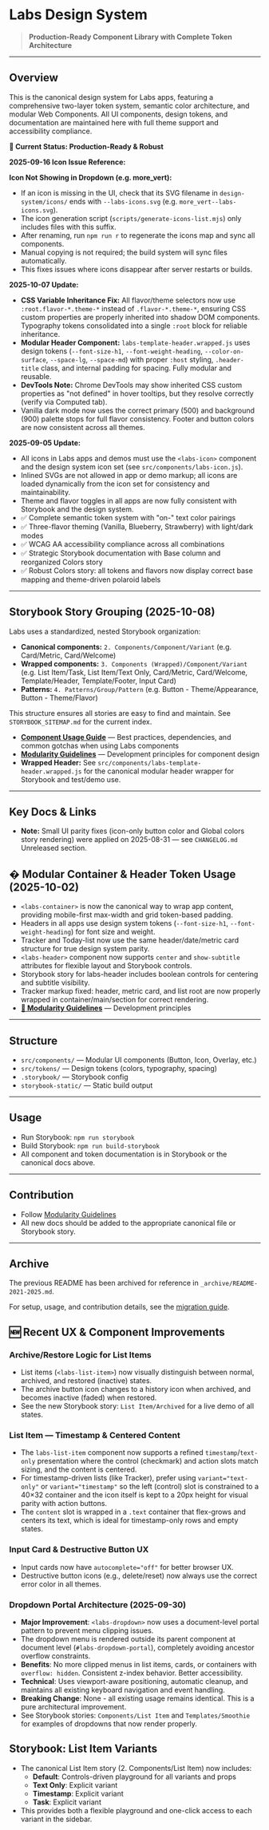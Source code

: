 # Labs Design System

> **Production-Ready Component Library with Complete Token Architecture**

---

## Overview

This is the canonical design system for Labs apps, featuring a comprehensive two-layer token system, semantic color architecture, and modular Web Components. All UI components, design tokens, and documentation are maintained here with full theme support and accessibility compliance.


**🎯 Current Status: Production-Ready & Robust**

**2025-09-16 Icon Issue Reference:**

**Icon Not Showing in Dropdown (e.g. more_vert):**
- If an icon is missing in the UI, check that its SVG filename in `design-system/icons/` ends with `--labs-icons.svg` (e.g. `more_vert--labs-icons.svg`).
- The icon generation script (`scripts/generate-icons-list.mjs`) only includes files with this suffix.
- After renaming, run `npm run r` to regenerate the icons map and sync all components.
- Manual copying is not required; the build system will sync files automatically.
- This fixes issues where icons disappear after server restarts or builds.

**2025-10-07 Update:**
- **CSS Variable Inheritance Fix:** All flavor/theme selectors now use `:root.flavor-*.theme-*` instead of `.flavor-*.theme-*`, ensuring CSS custom properties are properly inherited into shadow DOM components. Typography tokens consolidated into a single `:root` block for reliable inheritance.
- **Modular Header Component:** `labs-template-header.wrapped.js` uses design tokens (`--font-size-h1`, `--font-weight-heading`, `--color-on-surface`, `--space-lg`, `--space-md`) with proper `:host` styling, `.header-title` class, and internal padding for spacing. Fully modular and reusable.
- **DevTools Note:** Chrome DevTools may show inherited CSS custom properties as "not defined" in hover tooltips, but they resolve correctly (verify via Computed tab).
- Vanilla dark mode now uses the correct primary (500) and background (900) palette stops for full flavor consistency. Footer and button colors are now consistent across all themes.

**2025-09-05 Update:**
- All icons in Labs apps and demos must use the `<labs-icon>` component and the design system icon set (see `src/components/labs-icon.js`).
- Inlined SVGs are not allowed in app or demo markup; all icons are loaded dynamically from the icon set for consistency and maintainability.
- Theme and flavor toggles in all apps are now fully consistent with Storybook and the design system.
- ✅ Complete semantic token system with "on-" text color pairings
- ✅ Three-flavor theming (Vanilla, Blueberry, Strawberry) with light/dark modes
- ✅ WCAG AA accessibility compliance across all combinations
- ✅ Strategic Storybook documentation with Base column and reorganized Colors story
- ✅ Robust Colors story: all tokens and flavors now display correct base mapping and theme-driven polaroid labels

---


## Storybook Story Grouping (2025-10-08)

Labs uses a standardized, nested Storybook organization:

- **Canonical components:** `2. Components/Component/Variant` (e.g. Card/Metric, Card/Welcome)
- **Wrapped components:** `3. Components (Wrapped)/Component/Variant` (e.g. List Item/Task, List Item/Text Only, Card/Metric, Card/Welcome, Template/Header, Template/Footer, Input Card)
- **Patterns:** `4. Patterns/Group/Pattern` (e.g. Button - Theme/Appearance, Button - Theme/Flavor)

This structure ensures all stories are easy to find and maintain. See `STORYBOOK_SITEMAP.md` for the current index.

- **[Component Usage Guide](./COMPONENT-USAGE.md)** — Best practices, dependencies, and common gotchas when using Labs components
- **[Modularity Guidelines](../.github/instructions/Modularity.instructions.md)** — Development principles for component design
- **Wrapped Header:** See `src/components/labs-template-header.wrapped.js` for the canonical modular header wrapper for Storybook and test/demo use.

---

## Key Docs & Links

 - **Note:** Small UI parity fixes (icon-only button color and Global colors story rendering) were applied on 2025-08-31 — see `CHANGELOG.md` Unreleased section.
## � Modular Container & Header Token Usage (2025-10-02)
- `<labs-container>` is now the canonical way to wrap app content, providing mobile-first max-width and grid token-based padding.
- Headers in all apps use design system tokens (`--font-size-h1`, `--font-weight-heading`) for font size and weight.
- Tracker and Today-list now use the same header/date/metric card structure for true design system parity.
- `<labs-header>` component now supports `center` and `show-subtitle` attributes for flexible layout and Storybook controls.
- Storybook story for labs-header includes boolean controls for centering and subtitle visibility.
- Tracker markup fixed: header, metric card, and list root are now properly wrapped in container/main/section for correct rendering.
- **[📐 Modularity Guidelines](../.github/instructions/Modularity.instructions.md)** — Development principles

---

## Structure

- `src/components/` — Modular UI components (Button, Icon, Overlay, etc.)
- `src/tokens/` — Design tokens (colors, typography, spacing)
- `.storybook/` — Storybook config
- `storybook-static/` — Static build output

---

## Usage

- Run Storybook: `npm run storybook`
- Build Storybook: `npm run build-storybook`
- All component and token documentation is in Storybook or the canonical docs above.

---

## Contribution

- Follow [Modularity Guidelines](../.github/instructions/Modularity.instructions.md)
- All new docs should be added to the appropriate canonical file or Storybook story.

---

## Archive

The previous README has been archived for reference in `_archive/README-2021-2025.md`.

For setup, usage, and contribution details, see the [migration guide](../_dev/_documents/DESIGN-SYSTEM-MIGRATION-GUIDE.md).

## 🆕 Recent UX & Component Improvements

### Archive/Restore Logic for List Items
- List items (`<labs-list-item>`) now visually distinguish between normal, archived, and restored (inactive) states.
- The archive button icon changes to a history icon when archived, and becomes inactive (faded) when restored.
- See the new Storybook story: `List Item/Archived` for a live demo of all states.

### List Item — Timestamp & Centered Content
- The `labs-list-item` component now supports a refined `timestamp`/`text-only` presentation where the control (checkmark) and action slots match sizing, and the content is centered.
- For timestamp-driven lists (like Tracker), prefer using `variant="text-only"` or `variant="timestamp"` so the left (control) slot is constrained to a 40×32 container and the icon itself is kept to a 20px height for visual parity with action buttons.
- The `content` slot is wrapped in a `.text` container that flex-grows and centers its text, which is ideal for timestamp-only rows and empty states.

### Input Card & Destructive Button UX
- Input cards now have `autocomplete="off"` for better browser UX.
- Destructive button icons (e.g., delete/reset) now always use the correct error color in all themes.

### Dropdown Portal Architecture (2025-09-30)
- **Major Improvement**: `<labs-dropdown>` now uses a document-level portal pattern to prevent menu clipping issues.
- The dropdown menu is rendered outside its parent component at document level (`#labs-dropdown-portal`), completely avoiding ancestor overflow constraints.
- **Benefits**: No more clipped menus in list items, cards, or containers with `overflow: hidden`. Consistent z-index behavior. Better accessibility.
- **Technical**: Uses viewport-aware positioning, automatic cleanup, and maintains all existing keyboard navigation and event handling.
- **Breaking Change**: None - all existing usage remains identical. This is a pure architectural improvement.
- See Storybook stories: `Components/List Item` and `Templates/Smoothie` for examples of dropdowns that now render properly.

## Storybook: List Item Variants

- The canonical List Item story (2. Components/List Item) now includes:
  - **Default**: Controls-driven playground for all variants and props
  - **Text Only**: Explicit variant
  - **Timestamp**: Explicit variant
  - **Task**: Explicit variant
- This provides both a flexible playground and one-click access to each variant in the sidebar.
